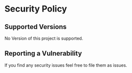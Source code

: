 # Security Policy

## Supported Versions

No Version of this project is supported.

## Reporting a Vulnerability

If you find any security issues feel free to file them as issues.
